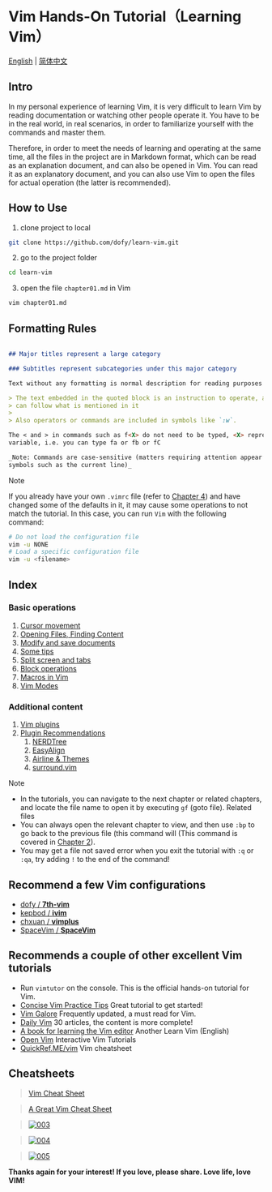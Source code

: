 # Vim Hands-On Tutorial（Learning Vim）

[English](en/README.md) | [简体中文](zh-CN/README.md)

## Intro

In my personal experience of learning Vim, it is very difficult to learn Vim by
reading documentation or watching other people operate it. You have to be in the
real world, in real scenarios, in order to familiarize yourself with the
commands and master them.

Therefore, in order to meet the needs of learning and operating at the same
time, all the files in the project are in Markdown format, which can be read as
an explanation document, and can also be opened in Vim. You can read it as an
explanatory document, and you can also use Vim to open the files for actual
operation (the latter is recommended).

## How to Use

1. clone project to local

```bash
git clone https://github.com/dofy/learn-vim.git
```

2. go to the project folder

```bash
cd learn-vim
```

3. open the file `chapter01.md` in Vim

```bash
vim chapter01.md
```

## Formatting Rules

```Markdown

## Major titles represent a large category

### Subtitles represent subcategories under this major category

Text without any formatting is normal description for reading purposes only.

> The text embedded in the quoted block is an instruction to operate, and you
> can follow what is mentioned in it
>
> Also operators or commands are included in symbols like `:w`.

The < and > in commands such as f<X> do not need to be typed, <X> represents a
variable, i.e. you can type fa or fb or fC

_Note: Commands are case-sensitive (matters requiring attention appear in
symbols such as the current line)_

```

> [!NOTE]
>
> If you already have your own `.vimrc` file (refer to
> [Chapter 4](en/chapter04.md)) and have changed some of the defaults in it, it may
> cause some operations to not match the tutorial. In this case, you can run
> `Vim` with the following command:
>
> ```bash
> # Do not load the configuration file
> vim -u NONE
> # Load a specific configuration file
> vim -u <filename>
> ```

## Index

### Basic operations

1. [Cursor movement](en/chapter01.md)
1. [Opening Files, Finding Content](en/chapter02.md)
1. [Modify and save documents](en/chapter03.md)
1. [Some tips](en/chapter04.md)
1. [Split screen and tabs](en/chapter05.md)
1. [Block operations](en/chapter06.md)
1. [Macros in Vim](en/chapter07.md)
1. [Vim Modes](en/vim-modes.md)

### Additional content

1. [Vim plugins](en/plugin.md)
1. [Plugin Recommendations](en/plugins/index.md)
   1. [NERDTree](en/plugins/nerdtree.md)
   1. [EasyAlign](en/plugins/easyalign.md)
   1. [Airline & Themes](en/plugins/airline.md)
   1. [surround.vim](en/plugins/surround.md)

> [!NOTE]
>
> - In the tutorials, you can navigate to the next chapter or related chapters,
>   and locate the file name to open it by executing `gf` (goto file). Related
>   files
> - You can always open the relevant chapter to view, and then use `:bp` to go
>   back to the previous file (this command will (This command is covered in
>   [Chapter 2](en/chapter02.md)).
> - You may get a file not saved error when you exit the tutorial with `:q` or
>   `:qa`, try adding `!` to the end of the command!

## Recommend a few Vim configurations

- [dofy / **7th-vim**][7th-vim]
- [kepbod / **ivim**][kepbod]
- [chxuan / **vimplus**][chxuan]
- [SpaceVim / **SpaceVim**][spacevim]

## Recommends a couple of other excellent Vim tutorials

- Run `vimtutor` on the console. This is the official hands-on tutorial for Vim.
- [Concise Vim Practice Tips][coolshell] Great tutorial to get started!
- [Vim Galore][vimgalore] Frequently updated, a must read for Vim.
- [Daily Vim][liuzhijun] 30 articles, the content is more complete!
- [A book for learning the Vim editor][learnvim] Another Learn Vim (English)
- [Open Vim][openvim] Interactive Vim Tutorials
- [QuickRef.ME/vim][quickref] Vim cheatsheet

## Cheatsheets

> [Vim Cheat Sheet][cheatsheets1]

> [A Great Vim Cheat Sheet][cheatsheets2]

> [![003][cheatsheets3]][cheatsheets3]

> [![004][cheatsheets4]][cheatsheets4]

> [![005][cheatsheets5]][cheatsheets5]

**Thanks again for your interest! If you love, please share. Love life, love
VIM!**

[7th-vim]: https://github.com/dofy/7th-vim
[kepbod]: https://github.com/kepbod/ivim
[chxuan]: https://github.com/chxuan/vimplus
[spacevim]: https://github.com/SpaceVim/SpaceVim
[coolshell]: http://coolshell.cn/articles/5426.html
[vimgalore]: https://github.com/mhinz/vim-galore
[liuzhijun]: http://liuzhijun.iteye.com/category/270228
[learnvim]: https://github.com/iggredible/Learn-Vim
[openvim]: https://openvim.com/
[quickref]: https://quickref.me/vim
[cheatsheets1]: https://vim.rtorr.com/lang/zh_tw
[cheatsheets2]: https://vimsheet.com/
[cheatsheets3]: http://people.csail.mit.edu/vgod/vim/vim-cheat-sheet-en.png
[cheatsheets4]: https://cdn.shopify.com/s/files/1/0165/4168/files/preview.png
[cheatsheets5]:
  http://michael.peopleofhonoronly.com/vim/vim_cheat_sheet_for_programmers_screen.png
